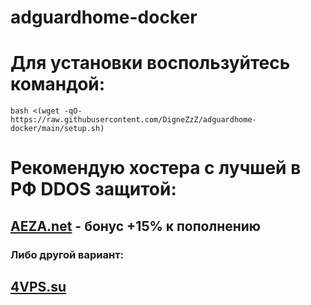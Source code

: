 # adguardhome-docker

# Для установки воспользуйтесь командой:
```
bash <(wget -qO- https://raw.githubusercontent.com/DigneZzZ/adguardhome-docker/main/setup.sh)
```

# Рекомендую хостера с лучшей в РФ DDOS защитой:
## [AEZA.net](https://aeza.net/?ref=377137) - бонус +15% к пополнению
### Либо другой вариант: 
## [4VPS.su](https://4vps.su/account/r/18170)
